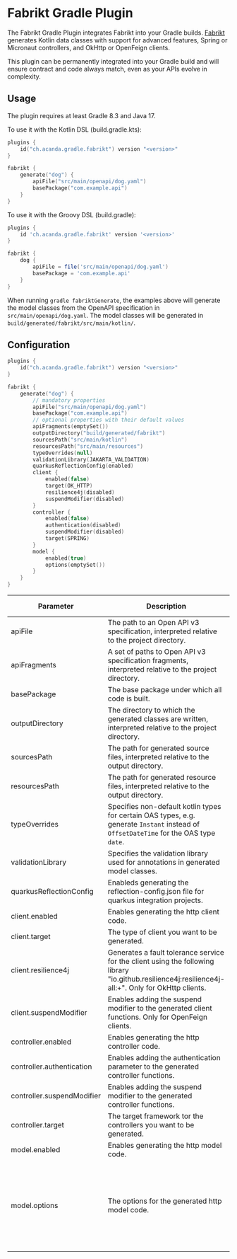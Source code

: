 # Fabrikt Gradle Plugin

The Fabrikt Gradle Plugin integrates Fabrikt into your Gradle builds.
[Fabrikt](https://github.com/cjbooms/fabrikt) generates Kotlin data classes with
support for advanced features, Spring or Micronaut controllers, and OkHttp or
OpenFeign clients.

This plugin can be permanently integrated into your Gradle build and will ensure
contract and code always match, even as your APIs evolve in complexity.

## Usage

The plugin requires at least Gradle 8.3 and Java 17.

To use it with the Kotlin DSL (build.gradle.kts):

```kotlin
plugins {
    id("ch.acanda.gradle.fabrikt") version "<version>"
}

fabrikt {
    generate("dog") {
        apiFile("src/main/openapi/dog.yaml")
        basePackage("com.example.api")
    }
}
```

To use it with the Groovy DSL (build.gradle):

```groovy
plugins {
    id 'ch.acanda.gradle.fabrikt' version '<version>'
}

fabrikt {
    dog {
        apiFile = file('src/main/openapi/dog.yaml')
        basePackage = 'com.example.api'
    }
}
```

When running `gradle fabriktGenerate`, the examples above will generate the
model classes from the OpenAPI specification in `src/main/openapi/dog.yaml`. The
model classes will be generated in `build/generated/fabrikt/src/main/kotlin/`.

## Configuration

```kotlin
plugins {
    id("ch.acanda.gradle.fabrikt") version "<version>"
}

fabrikt {
    generate("dog") {
        // mandatory properties
        apiFile("src/main/openapi/dog.yaml")
        basePackage("com.example.api")
        // optional properties with their default values
        apiFragments(emptySet())
        outputDirectory("build/generated/fabrikt")
        sourcesPath("src/main/kotlin")
        resourcesPath("src/main/resources")
        typeOverrides(null)
        validationLibrary(JAKARTA_VALIDATION)
        quarkusReflectionConfig(enabled)
        client {
            enabled(false)
            target(OK_HTTP)
            resilience4j(disabled)
            suspendModifier(disabled)
        }
        controller {
            enabled(false)
            authentication(disabled)
            suspendModifier(disabled)
            target(SPRING)
        }
        model {
            enabled(true)
            options(emptySet())
        }
    }
}
```

| Parameter                  | Description                                                                                                                                          | Default value             | Supported types or values                                                                                                                                                                                                       |
|----------------------------|------------------------------------------------------------------------------------------------------------------------------------------------------|---------------------------|---------------------------------------------------------------------------------------------------------------------------------------------------------------------------------------------------------------------------------|
| apiFile                    | The path to an Open API v3 specification, interpreted relative to the project directory.                                                             |                           | CharSequence, File, Path, RegularFile, or a Provider of any of those types.                                                                                                                                                     |
| apiFragments               | A set of paths to Open API v3 specification fragments, interpreted relative to the project directory.                                                | \<empty set>              | Varargs or Iterable of any type supported by [Project.files(...)](https://docs.gradle.org/current/kotlin-dsl/gradle/org.gradle.api/-project/files.html).                                                                        |
| basePackage                | The base package under which all code is built.                                                                                                      |                           | CharSequence, Provider\<CharSequence>.                                                                                                                                                                                          |
| outputDirectory            | The directory to which the generated classes are written, interpreted relative to the project directory.                                             | `build/generated/fabrikt` | CharSequence, File, Path, RegularFile, or a Provider of any of those types.                                                                                                                                                     |
| sourcesPath                | The path for generated source files, interpreted relative to the output directory.                                                                   | `src/main/kotlin`         | CharSequence, File, Path, RegularFile, or a Provider of any of those types.                                                                                                                                                     |
| resourcesPath              | The path for generated resource files, interpreted relative to the output directory.                                                                 | `src/main/resources`      | CharSequence, File, Path, RegularFile, or a Provider of any of those types.                                                                                                                                                     |
| typeOverrides              | Specifies non-default kotlin types for certain OAS types, e.g. generate `Instant` instead of `OffsetDateTime` for the OAS type `date`.               | not set                   | Enum: `DATETIME_AS_INSTANT`, `DATETIME_AS_INSTANT`.                                                                                                                                                                             |
| validationLibrary          | Specifies the validation library used for annotations in generated model classes.                                                                    | `JAKARTA_VALIDATION`      | Enum: `JAVAX_VALIDATION`, `JAKARTA_VALIDATION`.                                                                                                                                                                                 |
| quarkusReflectionConfig    | Enableds generating the reflection-config.json file for quarkus integration projects.                                                                | `enabled`                 | Boolean: `enabled`, `disabled`, `true`, `false`.                                                                                                                                                                                |
| client.enabled             | Enables generating the http client code.                                                                                                             | `false`                   | Boolean: `true`, `false`.                                                                                                                                                                                                       |
| client.target              | The type of client you want to be generated.                                                                                                         | `OK_HTTP`                 | Enum: `OK_HTTP`, `OPEN_FEIGN`.                                                                                                                                                                                                  |
| client.resilience4j        | Generates a fault tolerance service for the client using the following library "io.github.resilience4j:resilience4j-all:+". Only for OkHttp clients. | `disabled`                | Boolean: `enabled`, `disabled`, `true`, `false`.                                                                                                                                                                                |
| client.suspendModifier     | Enables adding the suspend modifier to the generated client functions. Only for OpenFeign clients.                                                   | `disabled`                | Boolean: `enabled`, `disabled`, `true`, `false`.                                                                                                                                                                                |
| controller.enabled         | Enables generating the http controller code.                                                                                                         | `false`                   | Boolean: `true`, `false`.                                                                                                                                                                                                       |
| controller.authentication  | Enables adding the authentication parameter to the generated controller functions.                                                                   | `disabled`                | Boolean: `enabled`, `disabled`, `true`, `false`.                                                                                                                                                                                |
| controller.suspendModifier | Enables adding the suspend modifier to the generated controller functions.                                                                           | `disabled`                | Boolean: `enabled`, `disabled`, `true`, `false`.                                                                                                                                                                                |
| controller.target          | The target framework tor the controllers you want to be generated.                                                                                   | `SPRING`                  | Enum: `SPRING`, `MICRONAUT`.                                                                                                                                                                                                    |
| model.enabled              | Enables generating the http model code.                                                                                                              | `true`                    | Boolean: `true`, `false`.                                                                                                                                                                                                       |
| model.options              | The options for the generated http model code.                                                                                                       | \<empty set>              | Varargs, Iterable, or Provider\<Iterable> of Enum: `X_EXTENSIBLE_ENUMS`, `JAVA_SERIALIZATION`, `QUARKUS_REFLECTION`, `MICRONAUT_INTROSPECTION`, `MICRONAUT_REFLECTION`, `INCLUDE_COMPANION_OBJECT`, `INCLUDE_COMPANION_OBJECT`. |
